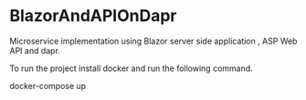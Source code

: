 # BlazorAndAPIOnDapr
Microservice implementation using Blazor server side application , ASP Web API and dapr.

To run the project install docker and run the following command. 

docker-compose up
